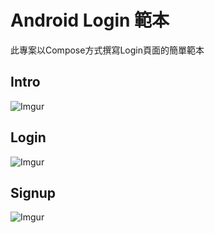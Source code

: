 # Android Login 範本
此專案以Compose方式撰寫Login頁面的簡單範本  

## Intro

![Imgur](https://i.imgur.com/4R6lAPG.png?1)

## Login 

![Imgur](https://i.imgur.com/mszdsg4.png?1)

## Signup

![Imgur](https://i.imgur.com/TAyRNOL.png?1)

